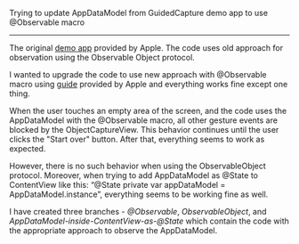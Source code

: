 Trying to update AppDataModel from GuidedCapture demo app to use @Observable macro

---

The original [demo app](https://developer.apple.com/documentation/realitykit/guided-capture-sample) provided by Apple. The code uses old approach for observation using the Observable Object protocol.

I wanted to upgrade the code to use new approach with @Observable macro using [guide](https://developer.apple.com/documentation/swiftui/migrating-from-the-observable-object-protocol-to-the-observable-macro) provided by Apple and everything works fine except one thing.

When the user touches an empty area of the screen, and the code uses the AppDataModel with the @Observable macro, all other gesture events are blocked by the ObjectCaptureView. This behavior continues until the user clicks the "Start over" button. After that, everything seems to work as expected.

However, there is no such behavior when using the ObservableObject protocol. Moreover, when trying to add AppDataModel as @State to ContentView like this: “@State private var appDataModel = AppDataModel.instance”, everything seems to be working fine as well.

I have created three branches - *@Observable*, *ObservableObject*, and *AppDataModel-inside-ContentView-as-@State* which contain the code with the appropriate approach to observe the AppDataModel.
